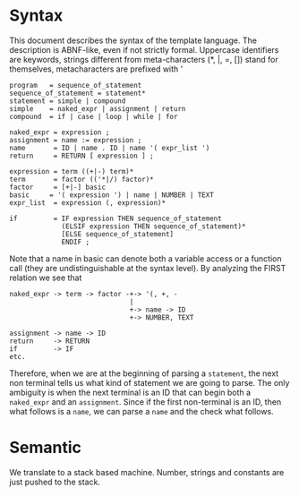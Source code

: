 # Syntax
This document describes the syntax of the template language.  The description is ABNF-like, even if not strictly formal. Uppercase identifiers are keywords, strings different from meta-characters (*, |, =, []) stand for themselves, metacharacters are prefixed with '

```
program   = sequence_of_statement
sequence_of_statement = statement*
statement = simple | compound
simple    = naked_expr | assignment | return  
compound  = if | case | loop | while | for 

naked_expr = expression ;
assignment = name := expression ;
name       = ID | name . ID | name '( expr_list ')
return     = RETURN [ expression ] ;

expression = term ((+|-) term)*
term       = factor (('*|/) factor)*
factor     = [+|-] basic
basic     = '( expression ') | name | NUMBER | TEXT
expr_list  = expression (, expression)*

if         = IF expression THEN sequence_of_statement 
             (ELSIF expression THEN sequence_of_statement)* 
             [ELSE sequence_of_statement] 
             ENDIF ;
```
Note that a name in basic can denote both a variable access or a function call (they are undistinguishable at the syntax level). By analyzing the FIRST relation we see that
```
naked_expr -> term -> factor -+-> '(, +, -
                              |
                              +-> name -> ID
                              +-> NUMBER, TEXT
                              
assignment -> name -> ID
return     -> RETURN
if         -> IF
etc.
```
Therefore, when we are at the beginning of parsing a `statement`, the next non terminal tells us what kind of statement we are going to parse.  The only ambiguity is when the next terminal is an ID that can begin both a `naked_expr` and an `assignment`.  Since if the first non-terminal is an ID, then what follows is a `name`, we can parse a `name` and the check what follows.

# Semantic 
We translate to a stack based machine. Number, strings and constants are just pushed to the stack.
